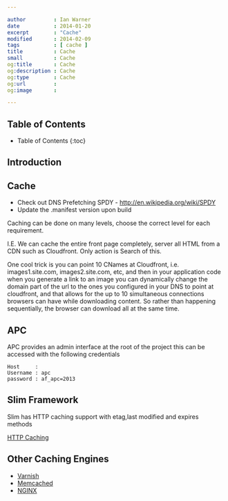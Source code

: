 ```yaml
---

author         : Ian Warner
date           : 2014-01-20
excerpt        : "Cache"
modified       : 2014-02-09
tags           : [ cache ]
title          : Cache
small          : Cache
og:title       : Cache
og:description : Cache
og:type        : Cache
og:url         :
og:image       :

---
```


## Table of Contents

* Table of Contents
{:toc}

## Introduction

## Cache

* Check out DNS Prefetching
    SPDY - http://en.wikipedia.org/wiki/SPDY
* Update the .manifest version upon build

Caching can be done on many levels, choose the correct level for each requirement.

I.E. We can cache the entire front page completely, server all HTML
from a CDN such as Cloudfront. Only action is Search of this.

One cool trick is you can point 10 CNames at Cloudfront, i.e. images1.site.com, images2.site.com, etc,
and then in your application code when you generate a link to an image you can dynamically change
the domain part of the url to the ones you configured in your DNS to point at cloudfront, and that
allows for the up to 10 simultaneous connections browsers can have while downloading content.
So rather than happening sequentially, the browser can download all at the same time.

## APC

APC provides an admin interface at the root of the project this can be accessed
with the following credentials

    Host     :
    Username : apc
    password : af_apc=2013

## Slim Framework

Slim has HTTP caching support with etag,last modified and expires methods

[HTTP Caching](http://docs.slimframework.com/#HTTP-Caching-Overview)

## Other Caching Engines

* [Varnish](https://www.varnish-cache.org/)
* [Memcached](http://memcached.org/)
* [NGINX](http://nginx.org/)